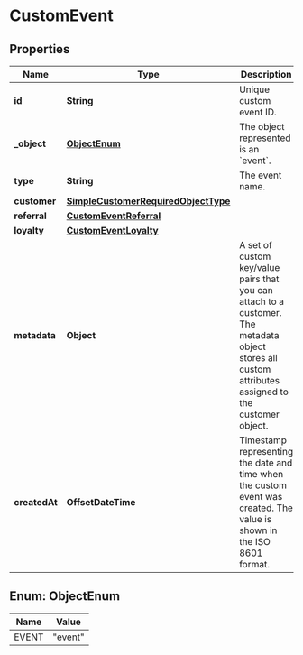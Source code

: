 

# CustomEvent


## Properties

| Name | Type | Description |
|------------ | ------------- | ------------- |
|**id** | **String** | Unique custom event ID. |
|**_object** | [**ObjectEnum**](#ObjectEnum) | The object represented is an &#x60;event&#x60;. |
|**type** | **String** | The event name. |
|**customer** | [**SimpleCustomerRequiredObjectType**](SimpleCustomerRequiredObjectType.md) |  |
|**referral** | [**CustomEventReferral**](CustomEventReferral.md) |  |
|**loyalty** | [**CustomEventLoyalty**](CustomEventLoyalty.md) |  |
|**metadata** | **Object** | A set of custom key/value pairs that you can attach to a customer. The metadata object stores all custom attributes assigned to the customer object. |
|**createdAt** | **OffsetDateTime** | Timestamp representing the date and time when the custom event was created. The value is shown in the ISO 8601 format. |



## Enum: ObjectEnum

| Name | Value |
|---- | -----|
| EVENT | &quot;event&quot; |



